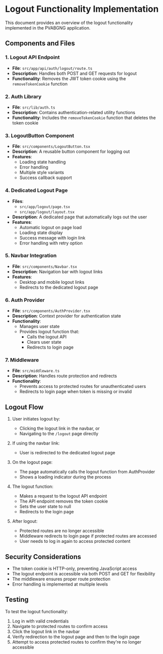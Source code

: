 # Logout Functionality Implementation

This document provides an overview of the logout functionality implemented in the PVABGNG application.

## Components and Files

### 1. Logout API Endpoint
- **File**: `src/app/api/auth/logout/route.ts`
- **Description**: Handles both POST and GET requests for logout
- **Functionality**: Removes the JWT token cookie using the `removeTokenCookie` function

### 2. Auth Library
- **File**: `src/lib/auth.ts`
- **Description**: Contains authentication-related utility functions
- **Functionality**: Includes the `removeTokenCookie` function that deletes the token cookie

### 3. LogoutButton Component
- **File**: `src/components/LogoutButton.tsx`
- **Description**: A reusable button component for logging out
- **Features**:
  - Loading state handling
  - Error handling
  - Multiple style variants
  - Success callback support

### 4. Dedicated Logout Page
- **Files**: 
  - `src/app/logout/page.tsx`
  - `src/app/logout/layout.tsx`
- **Description**: A dedicated page that automatically logs out the user
- **Features**:
  - Automatic logout on page load
  - Loading state display
  - Success message with login link
  - Error handling with retry option

### 5. Navbar Integration
- **File**: `src/components/Navbar.tsx`
- **Description**: Navigation bar with logout links
- **Features**:
  - Desktop and mobile logout links
  - Redirects to the dedicated logout page

### 6. Auth Provider
- **File**: `src/components/AuthProvider.tsx`
- **Description**: Context provider for authentication state
- **Functionality**:
  - Manages user state
  - Provides logout function that:
    - Calls the logout API
    - Clears user state
    - Redirects to login page

### 7. Middleware
- **File**: `src/middleware.ts`
- **Description**: Handles route protection and redirects
- **Functionality**:
  - Prevents access to protected routes for unauthenticated users
  - Redirects to login page when token is missing or invalid

## Logout Flow

1. User initiates logout by:
   - Clicking the logout link in the navbar, or
   - Navigating to the `/logout` page directly

2. If using the navbar link:
   - User is redirected to the dedicated logout page

3. On the logout page:
   - The page automatically calls the logout function from AuthProvider
   - Shows a loading indicator during the process

4. The logout function:
   - Makes a request to the logout API endpoint
   - The API endpoint removes the token cookie
   - Sets the user state to null
   - Redirects to the login page

5. After logout:
   - Protected routes are no longer accessible
   - Middleware redirects to login page if protected routes are accessed
   - User needs to log in again to access protected content

## Security Considerations

- The token cookie is HTTP-only, preventing JavaScript access
- The logout endpoint is accessible via both POST and GET for flexibility
- The middleware ensures proper route protection
- Error handling is implemented at multiple levels

## Testing

To test the logout functionality:

1. Log in with valid credentials
2. Navigate to protected routes to confirm access
3. Click the logout link in the navbar
4. Verify redirection to the logout page and then to the login page
5. Attempt to access protected routes to confirm they're no longer accessible